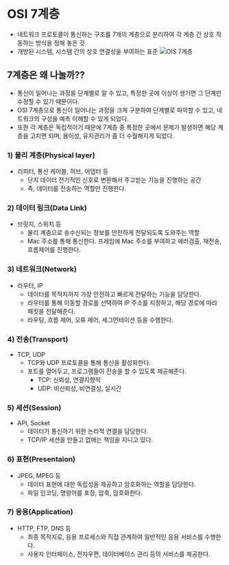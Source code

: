 # OSI 7계층
- 네트워크 프로토콜이 통신하는 구조를 7개의 계층으로 분리하여 각 계층 간 상호 작동하는 방식을 정해 놓은 것
- 개방된 시스템, 시스템 간의 상호 연결성을 부여하는 표준
![OIS 7계층](https://user-images.githubusercontent.com/75515697/142723073-794d01d1-8f30-4164-ae0e-2309b9e492e2.png)

## 7계층은 왜 나눌까??
- 통신이 일어나는 과정을 단계별로 알 수 있고, 특정한 곳에 이상이 생기면 그 단계만 수정할 수 있기 때문이다.
- OSI 7계층으로 통신이 일어나는 과정을 크게 구분하여 단계별로 파악할 수 있고, 네트워크의 구성을 예측 이해할 수 있게 되었다.
- 또한 각 계층은 독립적이기 때문에 7계층 중 특정한 곳에서 문제가 발생하면 해당 계층을 고치면 되며, 용이성, 유지관리가 좀 더 수월해지게 되었다.

### 1) 물리 계층(Physical layer)
- 리피터, 통신 케이블, 허브, 어댑터 등
  - 단지 데이터 전기적인 신호로 변환해서 주고받는 기능을 진행하는 공간
  - 즉, 데이터를 전송하는 역할만 진행한다.
  
### 2) 데이터 링크(Data Link)
- 브릿지, 스위치 등
  - 물리 계층으로 송수신되는 정보를 안전하게 전달되도록 도와주는 역할
  - Mac 주소를 통해 통신한다. 프레임에 Mac 주소를 부여하고 에러검출, 재전송, 흐름제어를 진행한다.
  
### 3) 네트워크(Network)
- 라우터, IP
  - 데이터를 목적지까지 가장 안전하고 빠르게 전달하는 기능을 담당한다.
  - 라우터를 통해 이동할 경로를 선택하여 IP 주소를 지정하고, 해당 경로에 따라 패킷을 전달해준다.
  - 라우팅, 흐름 제어, 오류 제어, 세그먼테이션 등을 수행한다.
  
### 4) 전송(Transport)
- TCP, UDP 
  - TCP와 UDP 프로토콜을 통해 통신을 활성화한다.
  - 포트를 열어두고, 프로그램들이 전송을 할 수 있도록 제공해준다.
    - TCP: 신뢰성, 연결지향적
    - UDP: 비신뢰성, 비연결성, 실시간

### 5) 세션(Session)
- API, Socket
  - 데이터가 통신하기 위한 논리적 연결을 담당한다.
  - TCP/IP 세션을 만들고 없애는 책임을 지니고 있다.
  
### 6) 표현(Presentaion)
- JPEG, MPEG 등
  - 데이터 표현에 대한 독립성을 제공하고 암호화하는 역할을 담당한다.
  - 파일 인코딩, 명령어를 포장, 압축, 암호화한다.
  
### 7) 응용(Application)
- HTTP, FTP, DNS 등
  - 최종 목적지로, 응용 프로세스와 직접 관계하여 일반적인 응용 서비스를 수행한다.
  - 사용자 인터페이스, 전자우편, 데이터베이스 관리 등의 서비스를 제공한다.

